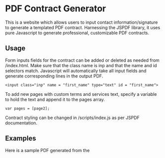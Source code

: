 # PDF Contract Generator
This is a website which allows users to input contact information/signature to generate a templated PDF contract. Harnessing the JSPDF library, it uses pure Javascript to generate professional, customizable PDF contracts.

## Usage
Form inputs fields for the contract can be added or deleted as needed from /index.html. Make sure that the class name is inp and that the name and id selectors match. Javascript will automatically take all input fields and generate corresponding lines in the output PDF.
```<p> First Name </p>
<input class="inp" name = "first_name" type="text" id = "first_name">
```

To add new pages with custom terms and services text, specify a variable to hold the text and append it to the pages array.
```var page1 = "1. Agreement. These Agreement governs our relationship concerning...";
var pages = [page2];
```

Contract styling can be changed in /scripts/index.js as per JSPDF documentation.

## Examples
Here is a sample PDF generated from the 

